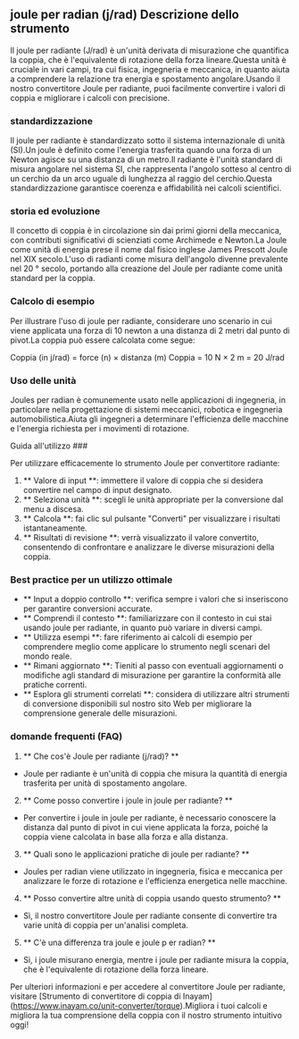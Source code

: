 ## joule per radian (j/rad) Descrizione dello strumento

Il joule per radiante (J/rad) è un'unità derivata di misurazione che quantifica la coppia, che è l'equivalente di rotazione della forza lineare.Questa unità è cruciale in vari campi, tra cui fisica, ingegneria e meccanica, in quanto aiuta a comprendere la relazione tra energia e spostamento angolare.Usando il nostro convertitore Joule per radiante, puoi facilmente convertire i valori di coppia e migliorare i calcoli con precisione.

### standardizzazione

Il joule per radiante è standardizzato sotto il sistema internazionale di unità (SI).Un joule è definito come l'energia trasferita quando una forza di un Newton agisce su una distanza di un metro.Il radiante è l'unità standard di misura angolare nel sistema SI, che rappresenta l'angolo sotteso al centro di un cerchio da un arco uguale di lunghezza al raggio del cerchio.Questa standardizzazione garantisce coerenza e affidabilità nei calcoli scientifici.

### storia ed evoluzione

Il concetto di coppia è in circolazione sin dai primi giorni della meccanica, con contributi significativi di scienziati come Archimede e Newton.La Joule come unità di energia prese il nome dal fisico inglese James Prescott Joule nel XIX secolo.L'uso di radianti come misura dell'angolo divenne prevalente nel 20 ° secolo, portando alla creazione del Joule per radiante come unità standard per la coppia.

### Calcolo di esempio

Per illustrare l'uso di joule per radiante, considerare uno scenario in cui viene applicata una forza di 10 newton a una distanza di 2 metri dal punto di pivot.La coppia può essere calcolata come segue:

Coppia (in j/rad) = force (n) × distanza (m)
Coppia = 10 N × 2 m = 20 J/rad

### Uso delle unità

Joules per radian è comunemente usato nelle applicazioni di ingegneria, in particolare nella progettazione di sistemi meccanici, robotica e ingegneria automobilistica.Aiuta gli ingegneri a determinare l'efficienza delle macchine e l'energia richiesta per i movimenti di rotazione.

Guida all'utilizzo ###

Per utilizzare efficacemente lo strumento Joule per convertitore radiante:

1. ** Valore di input **: immettere il valore di coppia che si desidera convertire nel campo di input designato.
2. ** Seleziona unità **: scegli le unità appropriate per la conversione dal menu a discesa.
3. ** Calcola **: fai clic sul pulsante "Converti" per visualizzare i risultati istantaneamente.
4. ** Risultati di revisione **: verrà visualizzato il valore convertito, consentendo di confrontare e analizzare le diverse misurazioni della coppia.

### Best practice per un utilizzo ottimale

- ** Input a doppio controllo **: verifica sempre i valori che si inseriscono per garantire conversioni accurate.
- ** Comprendi il contesto **: familiarizzare con il contesto in cui stai usando joule per radiante, in quanto può variare in diversi campi.
- ** Utilizza esempi **: fare riferimento ai calcoli di esempio per comprendere meglio come applicare lo strumento negli scenari del mondo reale.
- ** Rimani aggiornato **: Tieniti al passo con eventuali aggiornamenti o modifiche agli standard di misurazione per garantire la conformità alle pratiche correnti.
- ** Esplora gli strumenti correlati **: considera di utilizzare altri strumenti di conversione disponibili sul nostro sito Web per migliorare la comprensione generale delle misurazioni.

### domande frequenti (FAQ)

1. ** Che cos'è Joule per radiante (j/rad)? **
- Joule per radiante è un'unità di coppia che misura la quantità di energia trasferita per unità di spostamento angolare.

2. ** Come posso convertire i joule in joule per radiante? **
- Per convertire i joule in joule per radiante, è necessario conoscere la distanza dal punto di pivot in cui viene applicata la forza, poiché la coppia viene calcolata in base alla forza e alla distanza.

3. ** Quali sono le applicazioni pratiche di joule per radiante? **
- Joules per radian viene utilizzato in ingegneria, fisica e meccanica per analizzare le forze di rotazione e l'efficienza energetica nelle macchine.

4. ** Posso convertire altre unità di coppia usando questo strumento? **
- Sì, il nostro convertitore Joule per radiante consente di convertire tra varie unità di coppia per un'analisi completa.

5. ** C'è una differenza tra joule e joule p er radian? **
- Sì, i joule misurano energia, mentre i joule per radiante misura la coppia, che è l'equivalente di rotazione della forza lineare.

Per ulteriori informazioni e per accedere al convertitore Joule per radiante, visitare [Strumento di convertitore di coppia di Inayam] (https://www.inayam.co/unit-converter/torque).Migliora i tuoi calcoli e migliora la tua comprensione della coppia con il nostro strumento intuitivo oggi!